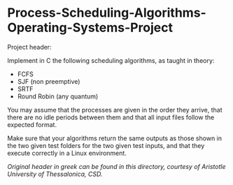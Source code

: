 # Process-Scheduling-Algorithms-Operating-Systems-Project

Project header:

Implement in C the following scheduling algorithms, as taught in theory: 
* FCFS
* SJF (non preemptive)
* SRTF
* Round Robin (any quantum)

You may assume that the processes are given in the order they arrive, that there are no idle periods between them and that all input files
follow the expected format.

Make sure that your algorithms return the same outputs as those shown in the two given test folders for the
two given test inputs, and that they execute correctly in a Linux environment.

*Original header in greek can be found in this directory, courtesy of Aristotle University of Thessalonica, CSD.*

